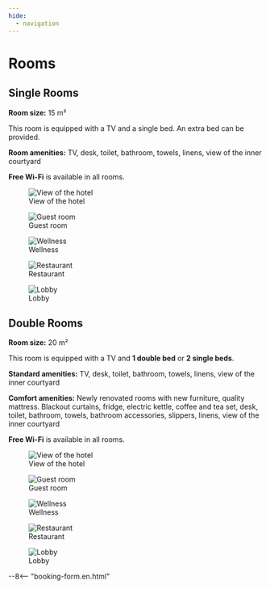 ```yaml
---
hide:
  - navigation
---
```


# **Rooms**

## Single Rooms

**Room size:** 15 m²

This room is equipped with a TV and a single bed. An extra bed can be provided.

**Room amenities:** TV, desk, toilet, bathroom, towels, linens, view of the inner courtyard

**Free Wi-Fi** is available in all rooms.

<div class="gallery">

<figure>
  <img src="https://placehold.co/400" alt="View of the hotel">
  <figcaption>View of the hotel</figcaption>
</figure>

<figure>
  <img src="https://placehold.co/400" alt="Guest room">
  <figcaption>Guest room</figcaption>
</figure>

<figure>
  <img src="https://placehold.co/400" alt="Wellness">
  <figcaption>Wellness</figcaption>
</figure>

<figure>
  <img src="https://placehold.co/400" alt="Restaurant">
  <figcaption>Restaurant</figcaption>
</figure>

<figure>
  <img src="https://placehold.co/400" alt="Lobby">
  <figcaption>Lobby</figcaption>
</figure>

</div>

## Double Rooms

**Room size:** 20 m²

This room is equipped with a TV and **1 double bed** or **2 single beds**.

**Standard amenities:** TV, desk, toilet, bathroom, towels, linens, view of the inner courtyard

**Comfort amenities:** Newly renovated rooms with new furniture, quality mattress. Blackout curtains, fridge, electric kettle, coffee and tea set, desk, toilet, bathroom, towels, bathroom accessories, slippers, linens, view of the inner courtyard

**Free Wi-Fi** is available in all rooms.

<div class="gallery">

<figure>
  <img src="https://placehold.co/400" alt="View of the hotel">
  <figcaption>View of the hotel</figcaption>
</figure>

<figure>
  <img src="https://placehold.co/400" alt="Guest room">
  <figcaption>Guest room</figcaption>
</figure>

<figure>
  <img src="https://placehold.co/400" alt="Wellness">
  <figcaption>Wellness</figcaption>
</figure>

<figure>
  <img src="https://placehold.co/400" alt="Restaurant">
  <figcaption>Restaurant</figcaption>
</figure>

<figure>
  <img src="https://placehold.co/400" alt="Lobby">
  <figcaption>Lobby</figcaption>
</figure>

</div>

--8<-- "booking-form.en.html"